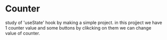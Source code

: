 # Counter

study of 'useState' hook by making a simple project.
in this projject we have 1 counter value and some buttons by clikcking on them we can change value of counter.
